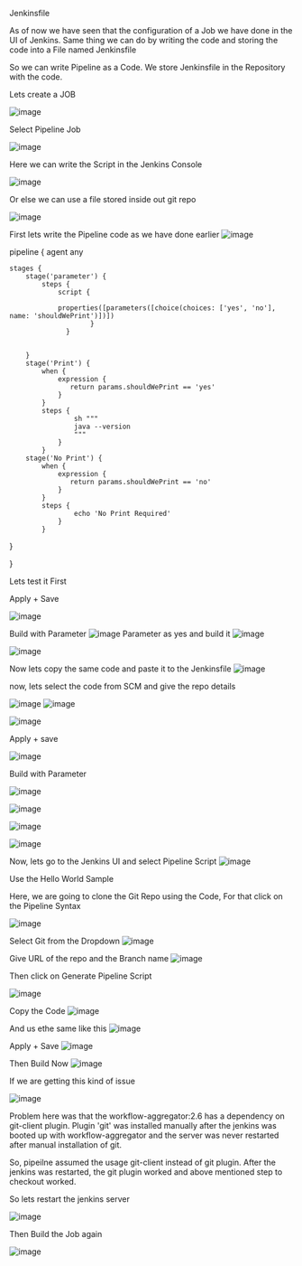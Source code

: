 Jenkinsfile

As of now we have seen that the configuration of a Job we have done in the UI of Jenkins.
Same thing we can do by writing the code and storing the code into a File named Jenkinsfile

So we can write Pipeline as a Code. We store Jenkinsfile in the Repository with the code.

Lets create a JOB

![image](https://github.com/devops-pritam/jenkins/assets/132892500/16e95982-60e5-4b2c-9b5d-4bdc86a23753)

Select Pipeline Job

![image](https://github.com/devops-pritam/jenkins/assets/132892500/3a16490a-1dc9-4813-a33b-af1f8b0890c2)

Here we can write the Script in the Jenkins Console

![image](https://github.com/devops-pritam/jenkins/assets/132892500/74242700-8b10-4d7b-9f74-7b6d18af1295)

Or else we can use a file stored inside out git repo

![image](https://github.com/devops-pritam/jenkins/assets/132892500/dcd3b228-ee2d-4b78-bdfd-9b79a3c7a868)

First lets write the Pipeline code as we have done earlier
![image](https://github.com/devops-pritam/jenkins/assets/132892500/a10138c2-b1c1-4b18-b4c3-4a4f3d0b3db0)

pipeline {
    agent any

    stages {
        stage('parameter') {
            steps {
                script {
                
                properties([parameters([choice(choices: ['yes', 'no'], name: 'shouldWePrint')])])
                        }
                  }
            
        
        }
        stage('Print') {
            when {
                expression { 
                   return params.shouldWePrint == 'yes'
                }
            }
            steps {
                    sh """
                    java --version
                    """
                }
            }
        stage('No Print') {
            when {
                expression { 
                   return params.shouldWePrint == 'no'
                }
            }
            steps {
                    echo 'No Print Required'
                }
            }
   }
        
    
}

Lets test it First

Apply + Save

![image](https://github.com/devops-pritam/jenkins/assets/132892500/2435a2b6-827e-4529-8a97-84c72330c60e)

Build with Parameter
![image](https://github.com/devops-pritam/jenkins/assets/132892500/e18b19c1-8dc5-4881-8e29-55a7ef7b67ef)
Parameter as yes and build it
![image](https://github.com/devops-pritam/jenkins/assets/132892500/e9af393d-18a0-41a3-aaef-fe1985785f56)

![image](https://github.com/devops-pritam/jenkins/assets/132892500/f697de46-18e7-49fd-bc78-14c8fc2ce974)

Now lets copy the same code and paste it to the Jenkinsfile
![image](https://github.com/devops-pritam/jenkins/assets/132892500/d1091844-9dfe-4582-8610-65bfd1d852ea)

now, lets select the code from SCM and give the repo details

![image](https://github.com/devops-pritam/jenkins/assets/132892500/d943eb31-64b2-4519-9375-8c60a25866b8)
![image](https://github.com/devops-pritam/jenkins/assets/132892500/4d6032f7-2dc7-4379-9969-1f831daef4e2)

![image](https://github.com/devops-pritam/jenkins/assets/132892500/e05f25ec-9784-4b8c-a289-7ba82154d9bb)

Apply + save 

![image](https://github.com/devops-pritam/jenkins/assets/132892500/b082bdef-1197-47a7-bd9c-4a6175557189)

Build with Parameter

![image](https://github.com/devops-pritam/jenkins/assets/132892500/ae6483bf-48c1-402a-9147-1a4b18e81d8d)

![image](https://github.com/devops-pritam/jenkins/assets/132892500/1f805e71-4a97-4086-b7c7-2821d794ea09)

![image](https://github.com/devops-pritam/jenkins/assets/132892500/b2ad3f19-5101-4dd5-a39d-30d67e56d35d)

![image](https://github.com/devops-pritam/jenkins/assets/132892500/c6e153e7-6064-4f25-89dd-dd95234a7cae)

Now, lets go to the Jenkins UI and select Pipeline Script
![image](https://github.com/devops-pritam/jenkins/assets/132892500/fb445535-071d-4bf0-8615-6fdc8863e559)

Use the Hello World Sample

Here, we are going to clone the Git Repo using the Code, For that click on the Pipeline Syntax

![image](https://github.com/devops-pritam/jenkins/assets/132892500/a023fa0f-caea-4f4c-968b-a284544cf1a7)

Select Git from the Dropdown
![image](https://github.com/devops-pritam/jenkins/assets/132892500/99924dd7-a294-4734-b29a-4250d2868983)

Give URL of the repo and the Branch name
![image](https://github.com/devops-pritam/jenkins/assets/132892500/78ac6751-8b3b-4209-820a-e9a80a99de99)

Then click on Generate Pipeline Script

![image](https://github.com/devops-pritam/jenkins/assets/132892500/f4785db5-6292-44f4-a4a1-b862d01493c6)

Copy the Code
![image](https://github.com/devops-pritam/jenkins/assets/132892500/d7216e8e-0c8a-442f-8a87-64d48f64b158)

And us ethe same like this 
![image](https://github.com/devops-pritam/jenkins/assets/132892500/1a998265-16b5-46b9-b762-6dd4951f3b3c)

Apply + Save 
![image](https://github.com/devops-pritam/jenkins/assets/132892500/2c8f5f8e-1bfa-4d06-ba41-42cc83ccef79)

Then Build Now
![image](https://github.com/devops-pritam/jenkins/assets/132892500/337f9ec5-d9cf-4cc5-97de-a2f0971026a5)

If we are getting this kind of issue

![image](https://github.com/devops-pritam/jenkins/assets/132892500/db3fc2d7-0f15-4954-bbd5-1b555dba1ae3)

Problem here was that the workflow-aggregator:2.6 has a dependency on git-client plugin. Plugin 'git' was installed manually after the jenkins was booted up with workflow-aggregator and the server was never restarted after manual installation of git.

So, pipeilne assumed the usage git-client instead of git plugin. After the jenkins was restarted, the git plugin worked and above mentioned step to checkout worked.

So lets restart the jenkins server

![image](https://github.com/devops-pritam/jenkins/assets/132892500/a7616cd1-ecb5-463c-bf0c-370b35a928af)

Then Build the Job again

![image](https://github.com/devops-pritam/jenkins/assets/132892500/a82fdcb6-bcd8-4e6e-b297-a55883dad885)
































